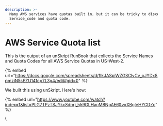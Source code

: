 ```yaml
---
description: >-
  Many AWS services have quotas built in, but it can be tricky to discover the
  Service_code and quota code.
---
```


# AWS Service Quota list

This is the output of an unSkript RunBook that collects the Service Names and Quota Codes for all AWS Service Quotas in US-West-2.

{% embed url="https://docs.google.com/spreadsheets/d/1IkJASpjWZGSClvCv_oJYDx8pmziN5sEZU141cp7L3p4/edit#gid=0" %}

We built this using unSkript.  Here's how:

{% embed url="https://www.youtube.com/watch?index=1&list=PLG7TPzTSJYkc8dnrj_559GLHapM8NpAE6&v=XBgIeHYCDZc" %}

\
